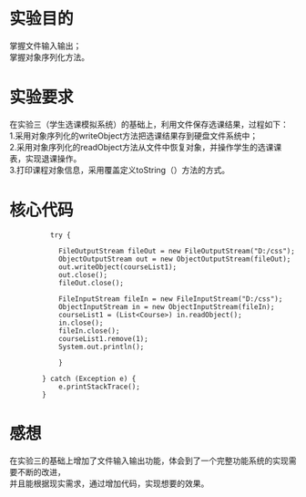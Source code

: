 # 实验目的
掌握文件输入输出；  
掌握对象序列化方法。  

# 实验要求
在实验三（学生选课模拟系统）的基础上，利用文件保存选课结果，过程如下：  
1.采用对象序列化的writeObject方法把选课结果存到硬盘文件系统中；  
2.采用对象序列化的readObject方法从文件中恢复对象，并操作学生的选课课表，实现退课操作。  
3.打印课程对象信息，采用覆盖定义toString（）方法的方式。  

# 核心代码 
              try {

	            FileOutputStream fileOut = new FileOutputStream("D:/css");
	            ObjectOutputStream out = new ObjectOutputStream(fileOut);
	            out.writeObject(courseList1);
	            out.close();
	            fileOut.close();

	            FileInputStream fileIn = new FileInputStream("D:/css");
	            ObjectInputStream in = new ObjectInputStream(fileIn);
	            courseList1 = (List<Course>) in.readObject();
	            in.close();
	            fileIn.close();
	            courseList1.remove(1);
	            System.out.println();
	            
		        }

	        } catch (Exception e) {
	            e.printStackTrace();
	        }
          
# 感想
在实验三的基础上增加了文件输入输出功能，体会到了一个完整功能系统的实现需要不断的改进，  
并且能根据现实需求，通过增加代码，实现想要的效果。

